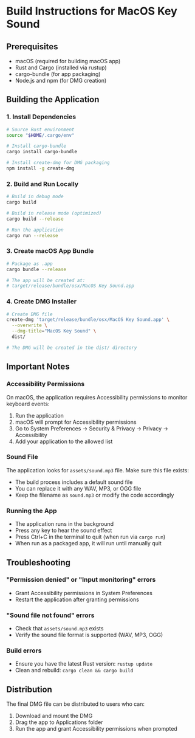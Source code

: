 # Build Instructions for MacOS Key Sound

## Prerequisites

- macOS (required for building macOS app)
- Rust and Cargo (installed via rustup)
- cargo-bundle (for app packaging)
- Node.js and npm (for DMG creation)

## Building the Application

### 1. Install Dependencies

```bash
# Source Rust environment
source "$HOME/.cargo/env"

# Install cargo-bundle
cargo install cargo-bundle

# Install create-dmg for DMG packaging
npm install -g create-dmg
```

### 2. Build and Run Locally

```bash
# Build in debug mode
cargo build

# Build in release mode (optimized)
cargo build --release

# Run the application
cargo run --release
```

### 3. Create macOS App Bundle

```bash
# Package as .app
cargo bundle --release

# The app will be created at:
# target/release/bundle/osx/MacOS Key Sound.app
```

### 4. Create DMG Installer

```bash
# Create DMG file
create-dmg 'target/release/bundle/osx/MacOS Key Sound.app' \
  --overwrite \
  --dmg-title="MacOS Key Sound" \
  dist/

# The DMG will be created in the dist/ directory
```

## Important Notes

### Accessibility Permissions

On macOS, the application requires Accessibility permissions to monitor keyboard events:

1. Run the application
2. macOS will prompt for Accessibility permissions
3. Go to System Preferences → Security & Privacy → Privacy → Accessibility
4. Add your application to the allowed list

### Sound File

The application looks for `assets/sound.mp3` file. Make sure this file exists:

- The build process includes a default sound file
- You can replace it with any WAV, MP3, or OGG file
- Keep the filename as `sound.mp3` or modify the code accordingly

### Running the App

- The application runs in the background
- Press any key to hear the sound effect
- Press Ctrl+C in the terminal to quit (when run via `cargo run`)
- When run as a packaged app, it will run until manually quit

## Troubleshooting

### "Permission denied" or "Input monitoring" errors

- Grant Accessibility permissions in System Preferences
- Restart the application after granting permissions

### "Sound file not found" errors

- Check that `assets/sound.mp3` exists
- Verify the sound file format is supported (WAV, MP3, OGG)

### Build errors

- Ensure you have the latest Rust version: `rustup update`
- Clean and rebuild: `cargo clean && cargo build`

## Distribution

The final DMG file can be distributed to users who can:

1. Download and mount the DMG
2. Drag the app to Applications folder
3. Run the app and grant Accessibility permissions when prompted
